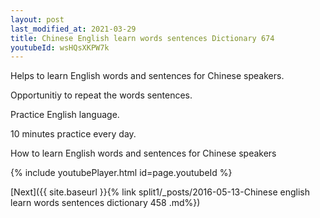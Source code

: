 ```yaml
---
layout: post
last_modified_at: 2021-03-29
title: Chinese English learn words sentences Dictionary 674 
youtubeId: wsHQsXKPW7k
---
```

 
 
Helps to learn English words and sentences for Chinese speakers.

Opportunitiy to repeat the words sentences. 

Practice English language. 
 
10 minutes practice every day. 
 
How to learn English words and sentences for Chinese speakers 
 
{% include youtubePlayer.html id=page.youtubeId %}
 
 
[Next]({{ site.baseurl }}{% link  split1/_posts/2016-05-13-Chinese english learn words sentences dictionary 458 .md%})
 
